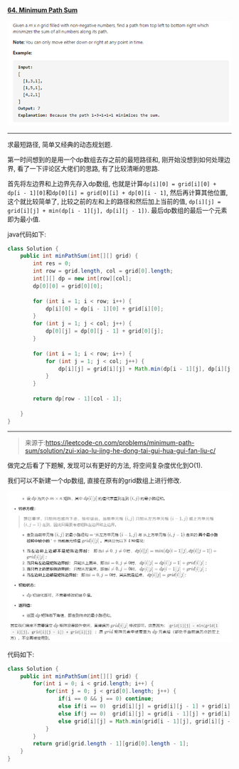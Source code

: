 #### [64. Minimum Path Sum](https://leetcode-cn.com/problems/minimum-path-sum/)

![image-20200915172702140](../assets/image-20200915172702140.png)

---

求最短路径, 简单又经典的动态规划题.

第一时间想到的是用一个dp数组去存之前的最短路径和, 刚开始没想到如何处理边界, 看了一下评论区大佬们的思路, 有了比较清晰的思路.

首先将左边界和上边界先存入dp数组, 也就是计算`dp[i][0] = grid[i][0] + dp[i - 1][0]`和`dp[0][i] = grid[0][i] + dp[0][i - 1]`, 然后再计算其他位置, 这个就比较简单了, 比较之前的左和上的路径和然后加上当前的值, `dp[i][j] = grid[i][j] + min(dp[i - 1][j], dp[i][j - 1])`. 最后dp数组的最后一个元素即为最小值.

java代码如下:

```java
class Solution {
    public int minPathSum(int[][] grid) {
        int res = 0;
        int row = grid.length, col = grid[0].length;
        int[][] dp = new int[row][col];
        dp[0][0] = grid[0][0];

        for (int i = 1; i < row; i++) {
            dp[i][0] = dp[i - 1][0] + grid[i][0];
        }
        for (int j = 1; j < col; j++) {
            dp[0][j] = dp[0][j - 1] + grid[0][j];
        }

        for (int i = 1; i < row; i++) {
            for (int j = 1; j < col; j++) {
                dp[i][j] = grid[i][j] + Math.min(dp[i - 1][j], dp[i][j - 1]);
            }
        }

        return dp[row - 1][col - 1];

    }
}
```

---

>来源于:https://leetcode-cn.com/problems/minimum-path-sum/solution/zui-xiao-lu-jing-he-dong-tai-gui-hua-gui-fan-liu-c/

做完之后看了下题解, 发现可以有更好的方法, 将空间复杂度优化到O(1). 

我们可以不新建一个dp数组, 直接在原有的grid数组上进行修改.

![image-20200915173448059](../assets/image-20200915173448059.png)

代码如下:

```java
class Solution {
    public int minPathSum(int[][] grid) {
        for(int i = 0; i < grid.length; i++) {
            for(int j = 0; j < grid[0].length; j++) {
                if(i == 0 && j == 0) continue;
                else if(i == 0)  grid[i][j] = grid[i][j - 1] + grid[i][j];
                else if(j == 0)  grid[i][j] = grid[i - 1][j] + grid[i][j];
                else grid[i][j] = Math.min(grid[i - 1][j], grid[i][j - 1]) + grid[i][j];
            }
        }
        return grid[grid.length - 1][grid[0].length - 1];
    }
}

```








